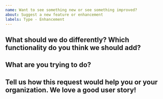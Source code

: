 ```yaml
---
name: Want to see something new or see something improved?
about: Suggest a new feature or enhancement
labels: Type - Enhancement
---
```


What should we do differently? Which functionality do you think we should add?
----------------------------------------------------------------------------------



What are you trying to do?
--------------------------



Tell us how this request would help you or your organization. We love a good user story!
-------------------------------------------------

